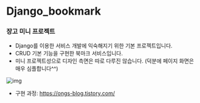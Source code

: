 # Django_bookmark
### 장고 미니 프로젝트
- Django를 이용한 서비스 개발에 익숙해지기 위한 기본 프로젝트입니다.
- CRUD 기본 기능을 구현한 북마크 서비스입니다.
- 미니 프로젝트성으로 디자인 측면은 따로 다루진 않습니다. (덕분에 페이지 화면은 매우 심플합니다^^)

![img](https://user-images.githubusercontent.com/64270116/120074748-4bf95600-c0d9-11eb-9f2e-37515aae6f13.png)

* 구현 과정: https://ongs-blog.tistory.com/
